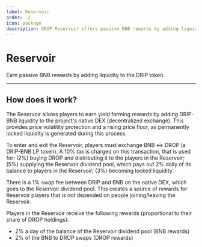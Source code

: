 ```yaml
---
label: Reservoir
order: -2
icon: package
description: DRIP Reservoir offers passive BNB rewards by adding liquidity to the DRIP token. Learn more about how its reward structure works. 
---
```


# Reservoir
Earn passive BNB rewards by adding liquidity to the DRIP token.

---
## How does it work?
The Reservoir allows players to earn yield farming rewards by adding DRIP-BNB liquidity to the project's native DEX (decentralized exchange). This provides price volatility protection and a rising price floor, as permanently locked liquidity is generated during this process.

To enter and exit the Reservoir, players must exchange BNB ↔ DROP (a DRIP-BNB LP token). A 10% tax is charged on this transaction, that is used for: (2%) buying DROP and distributing it to the players in the Reservoir; (5%) supplying the Reservoir dividend pool, which pays out 2% daily of its balance to players in the Reservoir; (3%) becoming locked liquidity.

There is a 1% swap fee between DRIP and BNB on the native DEX, which goes to the Reservoir dividend pool. This creates a source of rewards for Reservoir players that is not depended on people joining/leaving the Reservoir.

Players in the Reservoir receive the following rewards (proportional to their share of DROP holdings):
- 2% a day of the balance of the Reservoir dividend pool (BNB rewards)
- 2% of the BNB to DROP swaps (DROP rewards)
